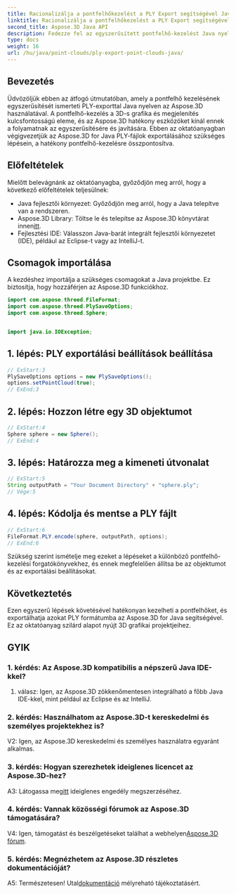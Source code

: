 ```yaml
---
title: Racionalizálja a pontfelhőkezelést a PLY Export segítségével Java nyelven
linktitle: Racionalizálja a pontfelhőkezelést a PLY Export segítségével Java nyelven
second_title: Aspose.3D Java API
description: Fedezze fel az egyszerűsített pontfelhő-kezelést Java nyelven az Aspose.3D segítségével. Tanulja meg a PLY-fájlok könnyű exportálását. Fokozza fel 3D-s grafikai projektjeit lépésről lépésre szóló útmutatónkkal.
type: docs
weight: 16
url: /hu/java/point-clouds/ply-export-point-clouds-java/
---
```

## Bevezetés

Üdvözöljük ebben az átfogó útmutatóban, amely a pontfelhő kezelésének egyszerűsítését ismerteti PLY-exporttal Java nyelven az Aspose.3D használatával. A pontfelhő-kezelés a 3D-s grafika és megjelenítés kulcsfontosságú eleme, és az Aspose.3D hatékony eszközöket kínál ennek a folyamatnak az egyszerűsítésére és javítására. Ebben az oktatóanyagban végigvezetjük az Aspose.3D for Java PLY-fájlok exportálásához szükséges lépésein, a hatékony pontfelhő-kezelésre összpontosítva.

## Előfeltételek

Mielőtt belevágnánk az oktatóanyagba, győződjön meg arról, hogy a következő előfeltételek teljesülnek:

- Java fejlesztői környezet: Győződjön meg arról, hogy a Java telepítve van a rendszeren.
-  Aspose.3D Library: Töltse le és telepítse az Aspose.3D könyvtárat innen[itt](https://releases.aspose.com/3d/java/).
- Fejlesztési IDE: Válasszon Java-barát integrált fejlesztői környezetet (IDE), például az Eclipse-t vagy az IntelliJ-t.

## Csomagok importálása

A kezdéshez importálja a szükséges csomagokat a Java projektbe. Ez biztosítja, hogy hozzáférjen az Aspose.3D funkciókhoz.

```java
import com.aspose.threed.FileFormat;
import com.aspose.threed.PlySaveOptions;
import com.aspose.threed.Sphere;


import java.io.IOException;
```

## 1. lépés: PLY exportálási beállítások beállítása

```java
// ExStart:3
PlySaveOptions options = new PlySaveOptions();
options.setPointCloud(true);
// ExEnd:3
```

## 2. lépés: Hozzon létre egy 3D objektumot

```java
// ExStart:4
Sphere sphere = new Sphere();
// ExEnd:4
```

## 3. lépés: Határozza meg a kimeneti útvonalat

```java
// ExStart:5
String outputPath = "Your Document Directory" + "sphere.ply";
// Vége:5
```

## 4. lépés: Kódolja és mentse a PLY fájlt

```java
// ExStart:6
FileFormat.PLY.encode(sphere, outputPath, options);
// ExEnd:6
```

Szükség szerint ismételje meg ezeket a lépéseket a különböző pontfelhő-kezelési forgatókönyvekhez, és ennek megfelelően állítsa be az objektumot és az exportálási beállításokat.

## Következtetés

Ezen egyszerű lépések követésével hatékonyan kezelheti a pontfelhőket, és exportálhatja azokat PLY formátumba az Aspose.3D for Java segítségével. Ez az oktatóanyag szilárd alapot nyújt 3D grafikai projektjeihez.

## GYIK

### 1. kérdés: Az Aspose.3D kompatibilis a népszerű Java IDE-kkel?

1. válasz: Igen, az Aspose.3D zökkenőmentesen integrálható a főbb Java IDE-kkel, mint például az Eclipse és az IntelliJ.

### 2. kérdés: Használhatom az Aspose.3D-t kereskedelmi és személyes projektekhez is?

V2: Igen, az Aspose.3D kereskedelmi és személyes használatra egyaránt alkalmas.

### 3. kérdés: Hogyan szerezhetek ideiglenes licencet az Aspose.3D-hez?

 A3: Látogassa meg[itt](https://purchase.aspose.com/temporary-license/) ideiglenes engedély megszerzéséhez.

### 4. kérdés: Vannak közösségi fórumok az Aspose.3D támogatására?

 V4: Igen, támogatást és beszélgetéseket találhat a webhelyen[Aspose.3D fórum](https://forum.aspose.com/c/3d/18).

### 5. kérdés: Megnézhetem az Aspose.3D részletes dokumentációját?

 A5: Természetesen! Utal[dokumentáció](https://reference.aspose.com/3d/java/) mélyreható tájékoztatásért.